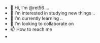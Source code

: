 - 👋 Hi, I’m @ret56 ...
- 👀 I’m interested in studying new things ..
- 🌱 I’m currently learning ..
- 💞️ I’m looking to collaborate on 
- 📫 How to reach me 
- 

<!---
ret56/ret56 is a ✨ special ✨ repository because its `README.md` (this file) appears on your GitHub profile.
You can click the Preview link to take a look at your changes.
--->
